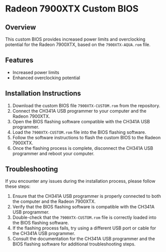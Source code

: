 # Radeon 7900XTX Custom BIOS

## Overview
This custom BIOS provides increased power limits and overclocking potential for the Radeon 7900XTX, based on the `7900XTX-AQUA.rom` file.

## Features
- Increased power limits
- Enhanced overclocking potential

## Installation Instructions
1. Download the custom BIOS file `7900XTX-CUSTOM.rom` from the repository.
2. Connect the CH341A USB programmer to your computer and the Radeon 7900XTX.
3. Open the BIOS flashing software compatible with the CH341A USB programmer.
4. Load the `7900XTX-CUSTOM.rom` file into the BIOS flashing software.
5. Follow the software instructions to flash the custom BIOS to the Radeon 7900XTX.
6. Once the flashing process is complete, disconnect the CH341A USB programmer and reboot your computer.

## Troubleshooting
If you encounter any issues during the installation process, please follow these steps:
1. Ensure that the CH341A USB programmer is properly connected to both the computer and the Radeon 7900XTX.
2. Verify that the BIOS flashing software is compatible with the CH341A USB programmer.
3. Double-check that the `7900XTX-CUSTOM.rom` file is correctly loaded into the BIOS flashing software.
4. If the flashing process fails, try using a different USB port or cable for the CH341A USB programmer.
5. Consult the documentation for the CH341A USB programmer and the BIOS flashing software for additional troubleshooting steps.

